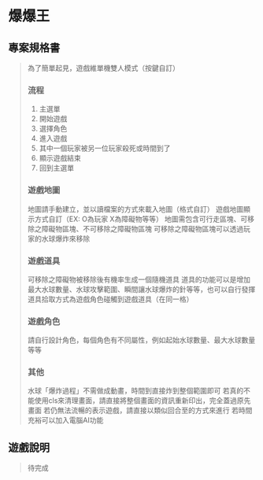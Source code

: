 # 爆爆王


## 專案規格書

> 為了簡單起見，遊戲維單機雙人模式（按鍵自訂）
> 
> ### 流程
> 1. 主選單
> 2. 開始遊戲
> 3. 選擇角色
> 4. 進入遊戲
> 5. 其中一個玩家被另一位玩家殺死或時間到了
> 6. 顯示遊戲結束
> 7. 回到主選單
> 
> ### 遊戲地圖
> 地圖請手動建立，並以讀檔案的方式來載入地圖（格式自訂）
> 遊戲地圖顯示方式自訂（EX: O為玩家 X為障礙物等等）
> 地圖需包含可行走區塊、可移除之障礙物區塊、不可移除之障礙物區塊
> 可移除之障礙物區塊可以透過玩家的水球爆炸來移除
> 
> ### 遊戲道具
> 可移除之障礙物被移除後有機率生成一個隨機道具
> 道具的功能可以是增加最大水球數量、水球攻擊範圍、瞬間讓水球爆炸的針等等，也可以自行發揮
> 道具拾取方式為遊戲角色碰觸到遊戲道具（在同一格）
>
> ### 遊戲角色
> 請自行設計角色，每個角色有不同屬性，例如起始水球數量、最大水球數量等等
> 
> ### 其他
> 水球「爆炸過程」不需做成動畫，時間到直接炸到整個範圍即可
> 若真的不能使用cls來清理畫面，請直接將整個畫面的資訊重新印出，完全蓋過原先畫面
> 若仍無法流暢的表示遊戲，請直接以類似回合至的方式來進行
> 若時間充裕可以加入電腦AI功能


## 遊戲說明
> 待完成
